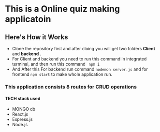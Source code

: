 # This is a Online quiz making applicatoin
## Here's How it Works
- Clone the repository first and after cloing you will get two folders **Client** and **backend** .
- For Client and backend you need to run this command in integrated terminal, and then run this command  ```  npm i  ```
- And After this For backend run command  ``` nodemon server.js ``` and for frontend ``` npm start ``` to make whole application run.
### This application consists 8 routes for CRUD operations 
#### TECH stack used
- MONGO db
- React.js
- Express.js
- Node.js
